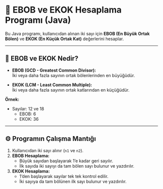# 📐 EBOB ve EKOK Hesaplama Programı (Java)

Bu Java programı, kullanıcıdan alınan iki sayı için **EBOB (En Büyük Ortak Bölen)** ve **EKOK (En Küçük Ortak Kat)** değerlerini hesaplar.

---

## 🧠 EBOB ve EKOK Nedir?

- **EBOB (GCD - Greatest Common Divisor):**  
  İki veya daha fazla sayının ortak bölenlerinden en büyüğüdür.

- **EKOK (LCM - Least Common Multiple):**  
  İki veya daha fazla sayının ortak katlarından en küçüğüdür.

**Örnek:**  
- Sayılar: 12 ve 18  
  - EBOB: 6  
  - EKOK: 36

---

## ⚙️ Programın Çalışma Mantığı

1. Kullanıcıdan iki sayı alınır (`n1` ve `n2`).  
2. **EBOB Hesaplama:**  
   - Büyük sayıdan başlayarak 1’e kadar geri sayılır.  
   - İlk sayıda iki sayıyı da tam bölen sayı bulunur ve yazdırılır.  
3. **EKOK Hesaplama:**  
   - 1’den başlayarak sayılar tek tek kontrol edilir.  
   - İki sayıya da tam bölünen ilk sayı bulunur ve yazdırılır.  
